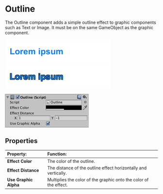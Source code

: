 # Outline

The Outline component adds a simple outline effect to graphic components such as Text or Image. It must be on the same GameObject as the graphic component.

![Text with no effect.](images/UI_TextExample.png)
![Text with Outline effect.](images/UI_OutlineExample.png)

![](images/UI_OutlineInspector.png)

## Properties

|**Property:** |**Function:** |
|:---|:---|
|**Effect Color** | The color of the outline. |
|**Effect Distance** | The distance of the outline effect horizontally and vertically. |
|**Use Graphic Alpha** | Multiplies the color of the graphic onto the color of the effect. |
